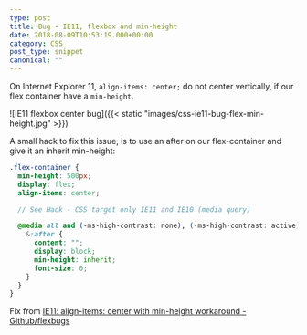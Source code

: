 ```yaml
---
type: post
title: Bug - IE11, flexbox and min-height
date: 2018-08-09T10:53:19.000+00:00
category: CSS
post_type: snippet
canonical: ""
---
```


On Internet Explorer 11, `align-items: center;` do not center vertically, if our flex container have a `min-height`.

![IE11 flexbox center bug]({{< static "images/css-ie11-bug-flex-min-height.jpg" >}})

A small hack to fix this issue, is to use an after on our flex-container and give it an inherit min-height:

```scss
.flex-container {
  min-height: 500px;
  display: flex;
  align-items: center;

  // See Hack - CSS target only IE11 and IE10 (media query)

  @media all and (-ms-high-contrast: none), (-ms-high-contrast: active) {
    &:after {
      content: "";
      display: block;
      min-height: inherit;
      font-size: 0;
    }
  }
}
```

Fix from [IE11: align-items: center with min-height workaround - Github/flexbugs](https://github.com/philipwalton/flexbugs/issues/231)
